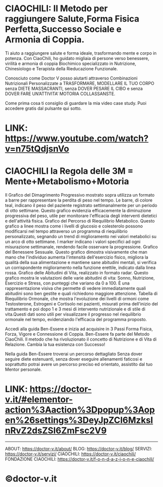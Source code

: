 # CIAOCHILI: Il Metodo per raggiungere Salute,Forma Fisica Perfetta,Successo Sociale e Armonia di Coppia.

Ti aiuto a raggiungere salute e forma ideale, trasformando mente e corpo in potenza. Con CiaoChili, ho guidato migliaia di persone verso benessere, virilità e armonia di coppia
Biochimico specializzato in Nutrizione,  Chinesiologo e Terapista della Rieducazione Funzionale.

Conosciuto come  Doctor V  posso aiutarti attraverso Combinazioni Nutrizionali Personalizzate a TRASFORMARE, MODELLARE IL TUO CORPO  senza DIETE MASSACRANTI, senza DOVER PESARE IL CIBO e senza DOVER FARE UN’ATTIVITA’ MOTORIA COLLASSANSTE.

Come prima cosa ti consiglio di guardare la mia video case study. Puoi accedere gratis dal pulsante qui sotto.

# LINK: https://www.youtube.com/watch?v=n75tQdjsnVo

# CIAOCHILI la Regola delle 3M = Mente+Metabolismo+Motoria

Il Grafico del Dimagrimento Progressivo mostrato sopra utilizza un formato a barre per rappresentare la perdita di peso nel tempo. Le barre, di colore teal, indicano il peso del paziente registrato settimanalmente per un periodo di otto settimane. Questo grafico evidenzia efficacemente la diminuzione progressiva del peso, utile per monitorare l'efficacia degli interventi dietetici e dell'attività fisica.
Grafico del Percorso di Riequilibrio Metabolico. Questo grafico a linee mostra come i livelli di glucosio e colesterolo possono modificarsi nel tempo attraverso un programma di riequilibrio personalizzato, segnando un trend di miglioramento nei valori metabolici su un arco di otto settimane. I marker indicano i valori specifici ad ogni misurazione settimanale, rendendo facile osservare la progressione.
Grafico del Benessere Sessuale. Questo grafico dimostra visivamente che man mano che l'individuo aumenta l'intensità dell'esercizio fisico, migliora la qualità della sua alimentazione e mantiene sane abitudini mentali, si verifica un corrispondente miglioramento nella funzione erettile, indicato dalla linea rossa.
Grafico delle Abitudini di Vita, realizzato in formato radar. Questo grafico mostra le valutazioni delle varie abitudini di vita: Sonno, Nutrizione, Esercizio e Stress, con punteggi che variano da 0 a 100. È una rappresentazione visiva che permette di vedere immediatamente quali abitudini sono ben gestite e quali richiedono maggiore attenzione.
Tabella di Riequilibrio Ormonale, che mostra l'evoluzione dei livelli di ormoni come Testosterone, Estrogeni e Cortisolo nei pazienti, misurati prima dell'inizio del trattamento e poi dopo 1 e 3 mesi di intervento nutrizionale e di stile di vita.Questi dati sono utili per visualizzare il progresso nel riequilibrio ormonale nel tempo, evidenziando l'efficacia del programma proposto.

Accedi alla guida Ben-Essere e inizia ad acquisire in 3 Passi Forma Fisica, Forza, Vigore e Connessione di Coppia. Ben-Essere fa parte del Metodo CiaoChili. Il metodo che ha rivoluzionato il concetto di Nutrizione e di Vita di Relazione. Cambia la tua esistenza con Successo!

Nella guida Ben-Essere troverai un percorso dettagliato Senza dover seguire diete estenuanti, senza dover eseguire allenamenti faticosi e soprattutto potrai avere un percorso preciso ed orientato, assistito dal tuo Mentor personale.

# LINK: https://doctor-v.it/#elementor-action%3Aaction%3Dpopup%3Aopen%26settings%3DeyJpZCI6MzksInRvZ2dsZSI6ZmFsc2V9

--------------------------------------------------------------------------------------------------------------------------
ABOUT: https://doctor-v.it/about/
BLOG: https://doctor-v.it/blog/
SERVIZI: https://doctor-v.it/servizi/
CIAOCHILI: https://doctor-v.it/ciaochili/
FONDAZIONE CIAOCHILI: https://doctor-v.it/f-o-n-d-a-z-i-o-n-e-ciaochili/

# ©doctor-v.it
